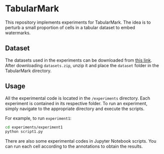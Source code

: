 # TabularMark
This repository implements experiments for TabularMark. The idea is to perturb a small proportion of cells in a tabular dataset to embed watermarks.

## Dataset
The datasets used in the experiments can be downloaded from [this link](https://drive.google.com/file/d/10efT2gKtR8BjDOwYkQwDnirQtsA5wIxW/view?usp=sharing). After downloading `datasets.zip`, unzip it and place the `dataset` folder in the TabularMark directory.

## Usage
All the experimental code is located in the `/experiments` directory. Each experiment is contained in its respective folder. To run an experiment, simply navigate to the appropriate directory and execute the scripts. 

For example, to run `experiment1`:
```bash
cd experiments/experiment1
python script1.py
```

There are also some experimental codes in Jupyter Notebook scripts. You can run each cell according to the annotations to obtain the results.

